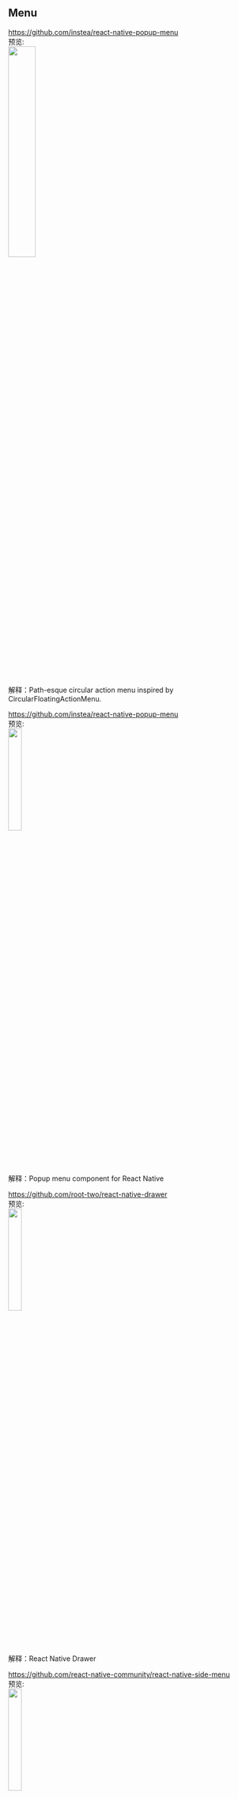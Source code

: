 ## Menu<br>


https://github.com/instea/react-native-popup-menu<br>
预览:<br>
<img src="https://camo.githubusercontent.com/cfcf06aedd8f8ede4830a06e3809d0f9d39677b5/687474703a2f2f692e67697068792e636f6d2f336f365a7436684e484f64336b56783461592e676966" width="33%"/>
<br>
解释：Path-esque circular action menu inspired by CircularFloatingActionMenu.
<br>

https://github.com/instea/react-native-popup-menu<br>
预览:<br>
<img src="https://github.com/instea/react-native-popup-menu/raw/master/android.demo.gif" width="23%"/>
<br>
解释：Popup menu component for React Native
<br>

https://github.com/root-two/react-native-drawer<br>
预览:<br>
<img src="https://raw.githubusercontent.com/rt2zz/react-native-drawer/master/examples/rn-drawer.gif" width="23%"/>
<br>
解释：React Native Drawer
<br>

https://github.com/react-native-community/react-native-side-menu<br>
预览:<br>
<img src="https://camo.githubusercontent.com/aa4203d407bc63d3b04a08a2bcbc3b706397984a/687474703a2f2f6f6936312e74696e797069632e636f6d2f326e396c32647a2e6a7067" width="23%"/>
<br>
解释：Side menu component for React Native
<br>


https://github.com/Ramotion/react-native-circle-menu<br>
预览:<br>
<img src="https://github.com/Ramotion/react-native-circle-menu/raw/master/preview.gif" width="33%"/>
<br>
解释：CircleMenu is a simple, elegant UI menu with a circular layout and material design animations
<br>
